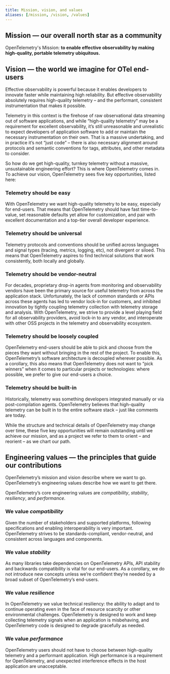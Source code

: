 ```yaml
---
title: Mission, vision, and values
aliases: [/mission, /vision, /values]
---
```


## Mission &mdash; our overall north star as a community

OpenTelemetry's Mission: **to enable effective observability by making
high-quality, portable telemetry ubiquitous.**

## Vision &mdash; the world we imagine for OTel end-users

Effective observability is powerful because it enables developers to innovate
faster while maintaining high reliability. But effective observability
absolutely requires high-quality telemetry – and the performant, consistent
instrumentation that makes it possible.

Telemetry in this context is the firehose of raw observational data streaming
out of software applications, and while “high-quality telemetry” may be a
requirement for excellent observability, it’s still unreasonable and
unrealistic to expect developers of application software to add or maintain the
necessary instrumentation on their own. That is a massive undertaking, and in
practice it’s not “just code” – there is also necessary alignment around
protocols and semantic conventions for tags, attributes, and other metadata to
consider.

So how do we get high-quality, turnkey telemetry without a massive,
unsustainable engineering effort? This is where OpenTelemetry comes in. To
achieve our vision, OpenTelemetry sees five key opportunities, listed here:

### Telemetry should be easy

With OpenTelemetry we want high-quality telemetry to be easy, especially for
end-users. That means that OpenTelemetry should have fast time-to-value, set
reasonable defaults yet allow for customization, and pair with excellent
documentation and a top-tier overall developer experience.

### Telemetry should be universal

Telemetry protocols and conventions should be unified across languages and
signal types (tracing, metrics, logging, etc), not divergent or siloed. This
means that OpenTelemetry aspires to find technical solutions that work
consistently, both locally and globally.

### Telemetry should be vendor-neutral

For decades, proprietary drop-in agents from monitoring and observability
vendors have been the primary source for useful telemetry from across the
application stack. Unfortunately, the lack of common standards or APIs across
these agents has led to vendor lock-in for customers, and inhibited innovation
by tightly coupling telemetry collection with telemetry storage and analysis.
With OpenTelemetry, we strive to provide a level playing field for all
observability providers, avoid lock-in to any vendor, and interoperate with
other OSS projects in the telemetry and observability ecosystem.

### Telemetry should be loosely coupled

OpenTelemetry end-users should be able to pick and choose from the pieces they
want without bringing in the rest of the project. To enable this,
OpenTelemetry’s software architecture is decoupled wherever possible. As a
corollary, this also means that OpenTelemetry does not want to “pick winners”
when it comes to particular projects or technologies: where possible, we prefer
to give our end-users a choice.

### Telemetry should be built-in

Historically, telemetry was something developers integrated manually or via
post-compilation agents. OpenTelemetry believes that high-quality telemetry
can be built in to the entire software stack – just like comments are today.

While the structure and technical details of OpenTelemetry may change over
time, these five key opportunities will remain outstanding until we achieve our
mission, and as a project we refer to them to orient – and reorient – as we
chart our path.

## Engineering values &mdash; the principles that guide our contributions

OpenTelemetry’s mission and vision describe where we want to go.
OpenTelemetry’s engineering values describe how we want to get there.

OpenTelemetry’s core engineering values are *compatibility*, *stability*,
*resiliency*, and *performance*.

### We value *compatibility*

Given the number of stakeholders and supported platforms, following
specifications and enabling interoperability is very important. OpenTelemetry
strives to be standards-compliant, vendor-neutral, and consistent across
languages and components.

### We value *stability*

As many libraries take dependencies on OpenTelemetry APIs, API stability and
backwards compatibility is vital for our end-users. As a corollary, we do not
introduce new concepts unless we’re confident they’re needed by a broad subset
of OpenTelemetry’s end-users.

### We value *resilience*

In OpenTelemetry we value technical resiliency: the ability to adapt and to
continue operating even in the face of resource scarcity or other environmental
challenges. OpenTelemetry is designed to work and keep collecting telemetry
signals when an application is misbehaving, and OpenTelemetry code is designed
to degrade gracefully as needed.

### We value *performance*

OpenTelemetry users should not have to choose between high-quality telemetry
and a performant application. High performance is a requirement for
OpenTelemetry, and unexpected interference effects in the host application are
unacceptable.
